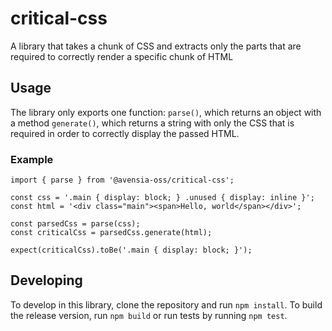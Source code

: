 # critical-css

A library that takes a chunk of CSS and extracts only the parts that are required to correctly render a specific chunk of HTML

## Usage

The library only exports one function: `parse()`, which returns an object with a method `generate()`, which returns a string with only the CSS that is required in order to correctly display the passed HTML.

### Example
```
import { parse } from '@avensia-oss/critical-css';

const css = '.main { display: block; } .unused { display: inline }';
const html = '<div class="main"><span>Hello, world</span></div>';

const parsedCss = parse(css);
const criticalCss = parsedCss.generate(html);

expect(criticalCss).toBe('.main { display: block; }');
```

## Developing

To develop in this library, clone the repository and run `npm install`. To build the release version, run `npm build` or run tests by running `npm test`.
